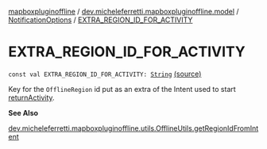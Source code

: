 [mapboxpluginoffline](../../index.md) / [dev.micheleferretti.mapboxpluginoffline.model](../index.md) / [NotificationOptions](index.md) / [EXTRA_REGION_ID_FOR_ACTIVITY](./-e-x-t-r-a_-r-e-g-i-o-n_-i-d_-f-o-r_-a-c-t-i-v-i-t-y.md)

# EXTRA_REGION_ID_FOR_ACTIVITY

`const val EXTRA_REGION_ID_FOR_ACTIVITY: `[`String`](https://kotlinlang.org/api/latest/jvm/stdlib/kotlin/-string/index.html) [(source)](https://github.com/xit0c/mapbox-plugin-offline/tree/master/mapboxpluginoffline/src/main/java/dev/micheleferretti/mapboxpluginoffline/model/NotificationOptions.kt#L36)

Key for the `OfflineRegion` id put as an extra of the Intent used to start [returnActivity](return-activity.md).

**See Also**

[dev.micheleferretti.mapboxpluginoffline.utils.OfflineUtils.getRegionIdFromIntent](../../dev.micheleferretti.mapboxpluginoffline.utils/-offline-utils/get-region-id-from-intent.md)

